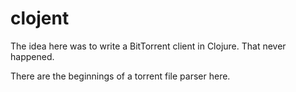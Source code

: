 # clojent


The idea here was to write a BitTorrent client in Clojure. That never happened. 

There are the beginnings of a torrent file parser here.
